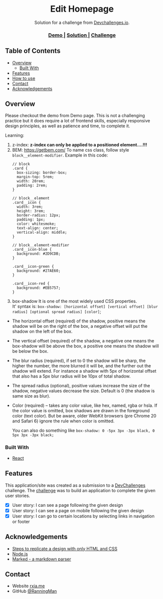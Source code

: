 <!-- Please update value in the {}  -->

<h1 align="center">Edit Homepage</h1>

<div align="center">
   Solution for a challenge from  <a href="http://devchallenges.io" target="_blank">Devchallenges.io</a>.
</div>

<div align="center">
  <h3>
    <a href="https://devchallenge-edie-homepage.web.app">
      Demo
    </a>
    <span> | </span>
    <a href="https://github.com/RanningMan/devchallenges/tree/main/edie-homepage">
      Solution
    </a>
    <span> | </span>
    <a href="https://devchallenges.io/challenges/xobQBuf8zWWmiYMIAZe0">
      Challenge
    </a>
  </h3>
</div>

<!-- TABLE OF CONTENTS -->

## Table of Contents

- [Overview](#overview)
  - [Built With](#built-with)
- [Features](#features)
- [How to use](#how-to-use)
- [Contact](#contact)
- [Acknowledgements](#acknowledgements)

<!-- OVERVIEW -->

## Overview

Please checkout the demo from Demo page. This is not a challenging practice but it does require a lot of frontend skills, especially responsive design principles, as well as patience and time, to complete it.

Learning:
1. z-index: <b>z-index can only be applied to a positioned element....!!!</b>
2. BEM: https://getbem.com/
    To name css class, follow style `block__element-modifier`. Example in this code: 
    ```
    // block
    .card {
      box-sizing: border-box;
      margin-top: 5rem;
      width: 20rem;
      padding: 2rem;
    }

    // block__element
    .card__icon {
      width: 3rem;
      height: 3rem;
      border-radius: 12px;
      padding: 1px;
      color: whitesmoke;
      text-align: center;
      vertical-align: middle;
    }

    // block__element-modifier
    .card__icon-blue {
      background: #2D9CDB;
    }

    .card__icon-green {
      background: #27AE60;
    }

    .card__icon-red {
      background: #EB5757;
    }
    ```
3. box-shadow
   It is one of the most widely used CSS properties.   
   It' syntax is: `box-shadow: [horizontal offset] [vertical offset] [blur radius] [optional spread radius] [color]`;
  - The horizontal offset (required) of the shadow, positive means the shadow will be on the right of the box, a negative offset will put the shadow on the left of the box.
  - The vertical offset (required) of the shadow, a negative one means the box-shadow will be above the box, a positive one means the shadow will be below the box.
  - The blur radius (required), if set to 0 the shadow will be sharp, the higher the number, the more blurred it will be, and the further out the shadow will extend. For instance a shadow with 5px of horizontal offset that also has a 5px blur radius will be 10px of total shadow.
  - The spread radius (optional), positive values increase the size of the shadow, negative values decrease the size. Default is 0 (the shadow is same size as blur).
  - Color (required) – takes any color value, like hex, named, rgba or hsla. If the color value is omitted, box shadows are drawn in the foreground color (text color). But be aware, older WebKit browsers (pre Chrome 20 and Safari 6) ignore the rule when color is omitted.

    You can also do something like `box-shadow: 0 -5px 3px -3px black, 0 5px 3px -3px black;`

### Built With

<!-- This section should list any major frameworks that you built your project using. Here are a few examples.-->

- [React](https://reactjs.org/)

## Features

<!-- List the features of your application or follow the template. Don't share the figma file here :) -->

This application/site was created as a submission to a [DevChallenges](https://devchallenges.io/challenges) challenge. The [challenge](https://devchallenges.io/challenges/xobQBuf8zWWmiYMIAZe0) was to build an application to complete the given user stories.

- [x] User story: I can see a page following the given design
- [x] User story: I can see a page on mobile following the given design
- [x] User story: I can go to certain locations by selecting links in navigation or footer

## Acknowledgements

<!-- This section should list any articles or add-ons/plugins that helps you to complete the project. This is optional but it will help you in the future. For example -->

- [Steps to replicate a design with only HTML and CSS](https://devchallenges-blogs.web.app/how-to-replicate-design/)
- [Node.js](https://nodejs.org/)
- [Marked - a markdown parser](https://github.com/chjj/marked)

## Contact

- Website [rxia.me](https://rxia.me)
- GitHub [@RanningMan](https://github.com/ranningman)
